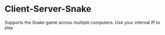 # Client-Server-Snake
Supports the Snake game across multiple computers.
Use your internal IP to play
